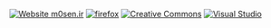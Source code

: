 [![Website m0sen.ir](https://img.shields.io/website-up-down-green-red/http/m0sen.ir.svg)](https://m0sen.ir/)
[![firefox](https://badgen.net/badge/icon/firefox?icon=firefox&label)](https://www.mozilla.org/en-US/firefox/new/)
[![ Creative Commons](https://img.shields.io/badge/License-CC--4-blue.svg)](https://creativecommons.org/licenses/by/4.0/deed.fa)
[![Visual Studio](https://badgen.net/badge/icon/visualstudio?icon=visualstudio&label)](https://visualstudio.microsoft.com)
